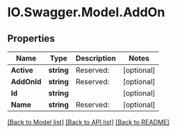# IO.Swagger.Model.AddOn
## Properties

Name | Type | Description | Notes
------------ | ------------- | ------------- | -------------
**Active** | **string** | Reserved: | [optional] 
**AddOnId** | **string** | Reserved: | [optional] 
**Id** | **string** |  | [optional] 
**Name** | **string** | Reserved: | [optional] 

[[Back to Model list]](../README.md#documentation-for-models) [[Back to API list]](../README.md#documentation-for-api-endpoints) [[Back to README]](../README.md)

